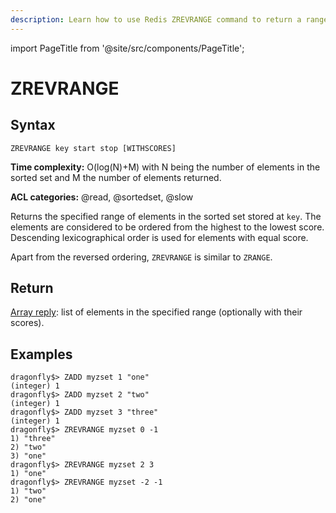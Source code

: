 ```yaml
---
description: Learn how to use Redis ZREVRANGE command to return a range of members in a sorted set, by index, with scores ordered from high to low.
---
```


import PageTitle from '@site/src/components/PageTitle';

# ZREVRANGE

<PageTitle title="Redis ZREVRANGE Explained (Better Than Official Docs)" />

## Syntax

    ZREVRANGE key start stop [WITHSCORES]

**Time complexity:** O(log(N)+M) with N being the number of elements in the sorted set and M the number of elements returned.

**ACL categories:** @read, @sortedset, @slow

Returns the specified range of elements in the sorted set stored at `key`.
The elements are considered to be ordered from the highest to the lowest score.
Descending lexicographical order is used for elements with equal score.

Apart from the reversed ordering, `ZREVRANGE` is similar to `ZRANGE`.

## Return

[Array reply](https://redis.io/docs/reference/protocol-spec/#arrays): list of elements in the specified range (optionally with
their scores).

## Examples

```shell
dragonfly$> ZADD myzset 1 "one"
(integer) 1
dragonfly$> ZADD myzset 2 "two"
(integer) 1
dragonfly$> ZADD myzset 3 "three"
(integer) 1
dragonfly$> ZREVRANGE myzset 0 -1
1) "three"
2) "two"
3) "one"
dragonfly$> ZREVRANGE myzset 2 3
1) "one"
dragonfly$> ZREVRANGE myzset -2 -1
1) "two"
2) "one"
```
